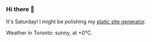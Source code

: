### Hi there :wave:

It's Saturday! I might be polishing my [static site generator](https://github.com/bewuethr/pandoc-bash-blog).

Weather in Toronto: sunny, at +0°C.
